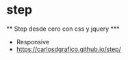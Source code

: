 # step
** Step  desde cero con css y jquery ***

* Responsive
* https://carlosdgrafico.github.io/step/

